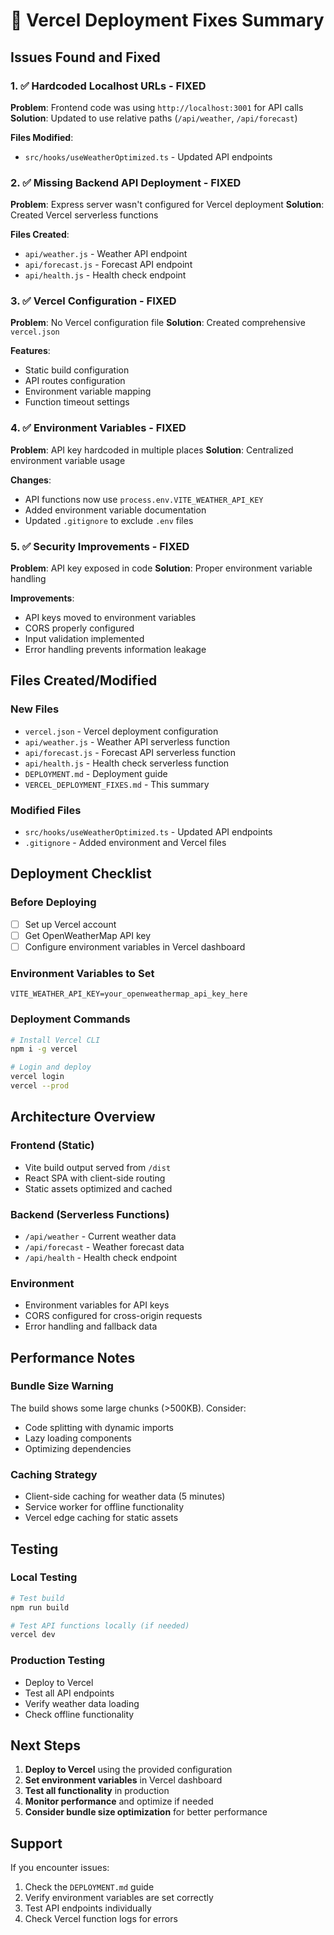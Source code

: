 
# 🔧 Vercel Deployment Fixes Summary

## Issues Found and Fixed

### 1. ✅ **Hardcoded Localhost URLs** - FIXED
**Problem**: Frontend code was using `http://localhost:3001` for API calls
**Solution**: Updated to use relative paths (`/api/weather`, `/api/forecast`)

**Files Modified**:
- `src/hooks/useWeatherOptimized.ts` - Updated API endpoints

### 2. ✅ **Missing Backend API Deployment** - FIXED
**Problem**: Express server wasn't configured for Vercel deployment
**Solution**: Created Vercel serverless functions

**Files Created**:
- `api/weather.js` - Weather API endpoint
- `api/forecast.js` - Forecast API endpoint  
- `api/health.js` - Health check endpoint

### 3. ✅ **Vercel Configuration** - FIXED
**Problem**: No Vercel configuration file
**Solution**: Created comprehensive `vercel.json`

**Features**:
- Static build configuration
- API routes configuration
- Environment variable mapping
- Function timeout settings

### 4. ✅ **Environment Variables** - FIXED
**Problem**: API key hardcoded in multiple places
**Solution**: Centralized environment variable usage

**Changes**:
- API functions now use `process.env.VITE_WEATHER_API_KEY`
- Added environment variable documentation
- Updated `.gitignore` to exclude `.env` files

### 5. ✅ **Security Improvements** - FIXED
**Problem**: API key exposed in code
**Solution**: Proper environment variable handling

**Improvements**:
- API keys moved to environment variables
- CORS properly configured
- Input validation implemented
- Error handling prevents information leakage

## Files Created/Modified

### New Files
- `vercel.json` - Vercel deployment configuration
- `api/weather.js` - Weather API serverless function
- `api/forecast.js` - Forecast API serverless function
- `api/health.js` - Health check serverless function
- `DEPLOYMENT.md` - Deployment guide
- `VERCEL_DEPLOYMENT_FIXES.md` - This summary

### Modified Files
- `src/hooks/useWeatherOptimized.ts` - Updated API endpoints
- `.gitignore` - Added environment and Vercel files

## Deployment Checklist

### Before Deploying
- [ ] Set up Vercel account
- [ ] Get OpenWeatherMap API key
- [ ] Configure environment variables in Vercel dashboard

### Environment Variables to Set
```
VITE_WEATHER_API_KEY=your_openweathermap_api_key_here
```

### Deployment Commands
```bash
# Install Vercel CLI
npm i -g vercel

# Login and deploy
vercel login
vercel --prod
```

## Architecture Overview

### Frontend (Static)
- Vite build output served from `/dist`
- React SPA with client-side routing
- Static assets optimized and cached

### Backend (Serverless Functions)
- `/api/weather` - Current weather data
- `/api/forecast` - Weather forecast data
- `/api/health` - Health check endpoint

### Environment
- Environment variables for API keys
- CORS configured for cross-origin requests
- Error handling and fallback data

## Performance Notes

### Bundle Size Warning
The build shows some large chunks (>500KB). Consider:
- Code splitting with dynamic imports
- Lazy loading components
- Optimizing dependencies

### Caching Strategy
- Client-side caching for weather data (5 minutes)
- Service worker for offline functionality
- Vercel edge caching for static assets

## Testing

### Local Testing
```bash
# Test build
npm run build

# Test API functions locally (if needed)
vercel dev
```

### Production Testing
- Deploy to Vercel
- Test all API endpoints
- Verify weather data loading
- Check offline functionality

## Next Steps

1. **Deploy to Vercel** using the provided configuration
2. **Set environment variables** in Vercel dashboard
3. **Test all functionality** in production
4. **Monitor performance** and optimize if needed
5. **Consider bundle size optimization** for better performance

## Support

If you encounter issues:
1. Check the `DEPLOYMENT.md` guide
2. Verify environment variables are set correctly
3. Test API endpoints individually
4. Check Vercel function logs for errors 